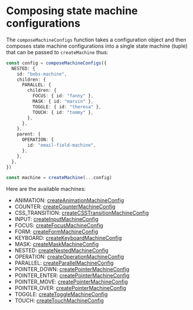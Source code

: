 # Composing state machine configurations

The `composeMachineConfigs` function takes a configuration object and then composes state machine configurations into a single state machine (tuple) that can be passed to `createMachine` thus:

```ts
const config = composeMachineConfigs({
  NESTED: {
    id: "bobs-machine",
    children: {
      PARALLEL: {
        children: {
          FOCUS: { id: "fanny" },
          MASK: { id: "marvin" },
          TOGGLE: { id: "theresa" },
          TOUCH: { id: "tommy" },
        },
      },
    },
    parent: {
      OPERATION: {
        id: "email-field-machine",
      },
    },
  },
})

const machine = createMachine(...config)
```

Here are the available machines:

- ANIMATION: [createAnimationMachineConfig](/src/services/useMachines/composeMachineConfigs/createAnimationMachineConfig/_DOCUMENTATION_/README.md)
- COUNTER: [createCounterMachineConfig](/src/services/useMachines/composeMachineConfigs/createCounterMachineConfig/_DOCUMENTATION_/README.md)
- CSS_TRANSITION: [createCSSTransitionMachineConfig](/src/services/useMachines/composeMachineConfigs/createCSSTransitionMachineConfig/_DOCUMENTATION_/README.md)
- INPUT: [createInputMachineConfig](/src/services/useMachines/composeMachineConfigs/createInputMachineConfig/_DOCUMENTATION_/README.md)
- FOCUS: [createFocusMachineConfig](/src/services/useMachines/composeMachineConfigs/createFocusMachineConfig/_DOCUMENTATION_/README.md)
- FORM: [createFormMachineConfig](/src/services/useMachines/composeMachineConfigs/createFormMachineConfig/_DOCUMENTATION_/README.md)
- KEYBOARD: [createKeyboardMachineConfig](/src/services/useMachines/composeMachineConfigs/createKeyboardMachineConfig/_DOCUMENTATION_/README.md)
- MASK: [createMaskMachineConfig](/src/services/useMachines/composeMachineConfigs/createMaskMachineConfig/_DOCUMENTATION_/README.md)
- NESTED: [createNestedMachineConfig](/src/services/useMachines/composeMachineConfigs/createNestedMachineConfig/_DOCUMENTATION_/README.md)
- OPERATION: [createOperationMachineConfig](/src/services/useMachines/composeMachineConfigs/createOperationMachineConfig/_DOCUMENTATION_/README.md)
- PARALLEL: [createParallelMachineConfig](/src/services/useMachines/composeMachineConfigs/createParallelMachineConfig/_DOCUMENTATION_/README.md)
- POINTER_DOWN: [createPointerMachineConfig](/src/services/useMachines/composeMachineConfigs/createPointerDownMachineConfig/_DOCUMENTATION_/README.md)
- POINTER_ENTER: [createPointerMachineConfig](/src/services/useMachines/composeMachineConfigs/createPointerEnterMachineConfig/_DOCUMENTATION_/README.md)
- POINTER_MOVE: [createPointerMachineConfig](/src/services/useMachines/composeMachineConfigs/createPointerMoveMachineConfig/_DOCUMENTATION_/README.md)
- POINTER_OVER: [createPointerMachineConfig](/src/services/useMachines/composeMachineConfigs/createPointerOverMachineConfig/_DOCUMENTATION_/README.md)
- TOGGLE: [createToggleMachineConfig](/src/services/useMachines/composeMachineConfigs/createToggleMachineConfig/_DOCUMENTATION_/README.md)
- TOUCH: [createTouchMachineConfig](/src/services/useMachines/composeMachineConfigs/createTouchMachineConfig/_DOCUMENTATION_/README.md)
